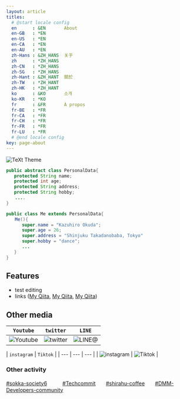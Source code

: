 ```yaml
---
layout: article
titles:
  # @start locale config
  en      : &EN       About
  en-GB   : *EN
  en-US   : *EN
  en-CA   : *EN
  en-AU   : *EN
  zh-Hans : &ZH_HANS  关于
  zh      : *ZH_HANS
  zh-CN   : *ZH_HANS
  zh-SG   : *ZH_HANS
  zh-Hant : &ZH_HANT  關於
  zh-TW   : *ZH_HANT
  zh-HK   : *ZH_HANT
  ko      : &KO       소개
  ko-KR   : *KO
  fr      : &FR       À propos
  fr-BE   : *FR
  fr-CA   : *FR
  fr-CH   : *FR
  fr-FR   : *FR
  fr-LU   : *FR
  # @end locale config
key: page-about
---
```


![TeXt Theme](https://fuzzable.com/wp-content/uploads/2018/05/Society6-showcasing-talented-artists-from-across-the-globe-01.png)

```java
public abstract class PersonalData{
   protected String name;
   protected int age;
   protected String address;
   protected String hobby;
　　....
}

public class Me extends PersonalData{
　　Me(){
      super.name = "Kazuhiro Okuda";
      super.age = 26;
      super.address = "Shinjuku Takadanobaba, Tokyo"
      super.hobby = "dance";
      ...
   }
}
```

## Features

- test editing
- links ([My Qiita](https://qiita.com/kazuhiro-okuda), [My Qiita](https://qiita.com/kazuhiro-okuda), [My Qiita](https://qiita.com/kazuhiro-okuda))

## Other media

| `Youtube` | `twitter` | `LINE` |
| --- |  --- | --- |
| ![Youtube](https://cdn.vox-cdn.com/thumbor/r3AM_q5ktTjtd8gjoFwpAakshaA=/0x0:1680x1050/1400x1050/filters:focal(706x391:974x659):format(gif)/cdn.vox-cdn.com/uploads/chorus_image/image/56414325/YTLogo_old_new_animation.0.gif)| ![twitter](https://i.pinimg.com/originals/ba/46/c8/ba46c8090ccc536ef26c005f9f2fc404.gif)| ![LINE@](https://cdn.dribbble.com/users/1306249/screenshots/9790281/media/d23058b1d72a8600bf0763789860f2ac.gif) |

| `instagram` | `Tiktok` |
| --- |  --- | --- |
| ![instagram](https://cdn.dribbble.com/users/2475489/screenshots/9553468/1-instagram.gif) | ![Tiktok](https://i.giphy.com/media/QC1Gp8ZTABAyzYhraI/giphy.webp) |


### Other activity
[#sokka-society6]()　　　[#Techcommit]()　　[#shirahu-coffee]()　　[#DMM-Developers-community]()
